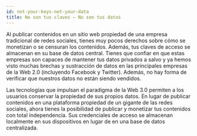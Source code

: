 ```yaml
---
id: not-your-keys-not-your-data
title: No son tus claves – No son tus datos
---
```


Al publicar contenidos en un sitio web propiedad de una empresa tradicional de redes sociales, tienes muy pocos derechos sobre cómo se monetizan o se censuran los contenidos. Además, tus claves de acceso se almacenan en su base de datos central. Tienes que confiar en que estas empresas son capaces de mantener tus datos privados a salvo y ya hemos visto muchas brechas y sustracción de datos en las principales empresas de la Web 2.0 (incluyendo Facebook y Twitter). Además, no hay forma de verificar que nuestros datos no están siendo vendidos.

Las tecnologías que impulsan el paradigma de la Web 3.0 permiten a los usuarios conservar la propiedad de sus propios datos. En lugar de publicar contenidos en una plataforma propiedad de un gigante de las redes sociales, ahora tienes la posibilidad de publicar y monetizar tus contenidos con total independencia. Sus credenciales de acceso se almacenan localmente en sus dispositivos en lugar de en una base de datos centralizada.
